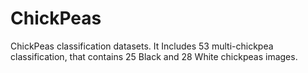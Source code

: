 # ChickPeas
ChickPeas classification datasets.
It Includes 53 multi-chickpea classification, that contains 25 Black and 28 White chickpeas images.
